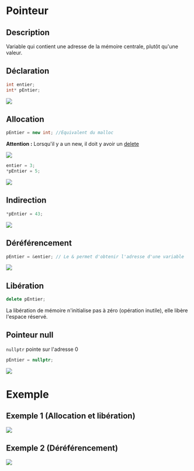 # Pointeur
## Description 
Variable qui contient une adresse de la mémoire centrale, plutôt qu'une valeur.

## Déclaration
```cpp
int entier;
int* pEntier;
```
![](img/pointeur-declaration.png)

## Allocation
```cpp
pEntier = new int; //Équivalent du malloc
```
**Attention :** Lorsqu'il y a un new, il doit y avoir un [delete](#Libération)

![](img/pointeur-allocation1.png)
```cpp
entier = 3;
*pEntier = 5;
```
![](img/pointeur-allocation2.png)

## Indirection
```cpp
*pEntier = 43;
```
![](img/pointeur-indirection.png)

## Déréférencement
```cpp
pEntier = &entier; // Le & permet d'obtenir l'adresse d'une variable
```
![](img/pointeur-dereferencement.png)

## Libération
```cpp
delete pEntier;
```
La libération de mémoire n'initialise pas à zéro (opération inutile), elle libère l'espace réservé.

## Pointeur null
`nullptr` pointe sur l'adresse 0
```cpp
pEntier = nullptr;
```
![](img/pointeur-nullptr.png)

# Exemple
## Exemple 1 (Allocation et libération)
![](img/pointeur-exemple1.png)

## Exemple 2 (Déréférencement)
![](img/pointeur-exemple2.png)

